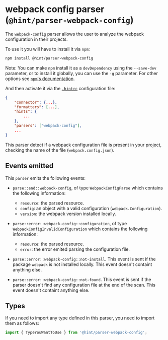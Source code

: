 # webpack config parser (`@hint/parser-webpack-config`)

The `webpack-config` parser allows the user to analyze the webpack
configuration in their projects.

To use it you will have to install it via `npm`:

```bash
npm install @hint/parser-webpack-config
```

Note: You can make `npm` install it as a `devDependency` using the
`--save-dev` parameter, or to install it globally, you can use the
`-g` parameter. For other options see [`npm`'s
documentation](https://docs.npmjs.com/cli/install).

And then activate it via the [`.hintrc`][hintrc] configuration file:

```json
{
    "connector": {...},
    "formatters": [...],
    "hints": {
        ...
    },
    "parsers": ["webpack-config"],
    ...
}
```

This parser detect if a webpack configuration file is present in your
project, checking the name of the file (`webpack.config.json`).

## Events emitted

This `parser` emits the following events:

* `parse::end::webpack-config`, of type `WebpackConfigParse`
  which contains the following information:

  * `resource`: the parsed resource.
  * `config`: an object with a valid configuration (`webpack.Configuration`).
  * `version`: the webpack version installed locally.

* `parse::error::webpack-config::configuration`, of type `WebpackConfigInvalidConfiguration`
  which contains the following information:

  * `resource`: the parsed resource.
  * `error`: the error emited parsing the configuration file.

* `parse::error::webpack-config::not-install`. This event is sent if
  the package `webpack` is not installed locally. This event doesn't
  containt anything else.

* `parse::error::webpack-config::not-found`. This event is sent if
  the parser doesn't find any configuration file at the end of the
  scan. This event doesn't containt anything else.

## Types

If you need to import any type defined in this parser, you need to
import them as follows:

```ts
import { TypeYouWantToUse } from '@hint/parser-webpack-config';
```

<!-- Link labels: -->

[hintrc]: https://webhint.io/docs/user-guide/configuring-webhint/summary/
